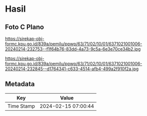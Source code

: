 # Hasil

## Foto C Plano

https://sirekap-obj-formc.kpu.go.id/839a/pemilu/ppwp/63/71/02/10/01/6371021001006-20240214-232753--f1f64b76-83dd-4a73-9c5a-6e3e70ce34b2.jpg

https://sirekap-obj-formc.kpu.go.id/839a/pemilu/ppwp/63/71/02/10/01/6371021001006-20240214-232845--d1764341-c633-4514-afb4-499a2f910f2a.jpg


## Metadata

| Key        | Value               |
| ---------- | ------------------- |
| Time Stamp | 2024-02-15 07:00:44 |



